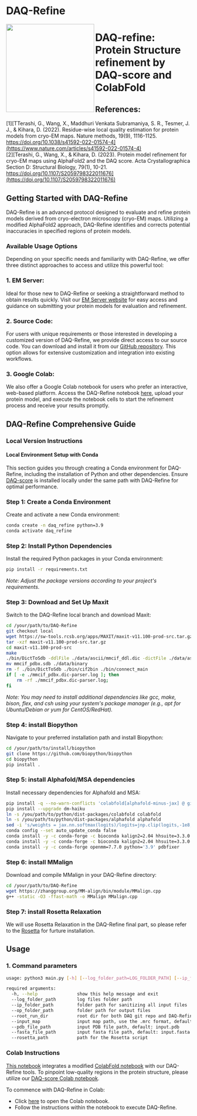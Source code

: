 # DAQ-Refine


<img src="https://user-images.githubusercontent.com/50850224/184964587-79a4e08d-4edd-4ef8-b69b-dfa8fe3b4804.png" align="left" style="height:240px">

# DAQ-refine: Protein Structure refinement by DAQ-score and ColabFold

## References:    
[1][TTerashi, G., Wang, X., Maddhuri Venkata Subramaniya, S. R., Tesmer, J. J., & Kihara, D. (2022). Residue-wise local quality estimation for protein models from cryo-EM maps. Nature methods, 19(9), 1116-1125. https://doi.org/10.1038/s41592-022-01574-4](https://www.nature.com/articles/s41592-022-01574-4)   
[2][Terashi, G., Wang, X., & Kihara, D. (2023). Protein model refinement for cryo-EM maps using AlphaFold2 and the DAQ score. Acta Crystallographica Section D: Structural Biology, 79(1), 10-21. https://doi.org/10.1107/S2059798322011676](https://doi.org/10.1107/S2059798322011676)

## Getting Started with DAQ-Refine

DAQ-Refine is an advanced protocol designed to evaluate and refine protein models derived from cryo-electron microscopy (cryo-EM) maps. Utilizing a modified AlphaFold2 approach, DAQ-Refine identifies and corrects potential inaccuracies in specified regions of protein models.

### Available Usage Options

Depending on your specific needs and familiarity with DAQ-Refine, we offer three distinct approaches to access and utilize this powerful tool:

### 1. **EM Server:**
Ideal for those new to DAQ-Refine or seeking a straightforward method to obtain results quickly. Visit our [EM Server website](https://em.kiharalab.org/algorithm/daq-refine) for easy access and guidance on submitting your protein models for evaluation and refinement.

### 2. **Source Code:**
For users with unique requirements or those interested in developing a customized version of DAQ-Refine, we provide direct access to our source code. You can download and install it from our [GitHub repository](https://github.com/kiharalab/DAQ-Refine/tree/local). This option allows for extensive customization and integration into existing workflows.

### 3. **Google Colab:**
We also offer a Google Colab notebook for users who prefer an interactive, web-based platform. Access the DAQ-Refine notebook [here](https://colab.research.google.com/github/kiharalab/DAQ-Refine/blob/main/DAQ_Refine.ipynb), upload your protein model, and execute the notebook cells to start the refinement process and receive your results promptly.

## DAQ-Refine Comprehensive Guide

### **Local Version Instructions**

#### Local Environment Setup with Conda

This section guides you through creating a Conda environment for DAQ-Refine, including the installation of Python and other dependencies. Ensure [DAQ-score](https://github.com/kiharalab/DAQ) is installed locally under the same path with DAQ-Refine for optimal performance.

### Step 1: Create a Conda Environment

Create and activate a new Conda environment:

```bash
conda create -n daq_refine python=3.9
conda activate daq_refine
```

### Step 2: Install Python Dependencies
Install the required Python packages in your Conda environment:

```bash
pip install -r requirements.txt
```
*Note: Adjust the package versions according to your project's requirements.*

### Step 3: Download and Set Up Maxit
Switch to the DAQ-Refine local branch and download Maxit:
```bash
cd /your/path/to/DAQ-Refine
git checkout local
wget https://sw-tools.rcsb.org/apps/MAXIT/maxit-v11.100-prod-src.tar.gz
tar -xzf maxit-v11.100-prod-src.tar.gz
cd maxit-v11.100-prod-src
make
./bin/DictToSdb -ddlFile ./data/ascii/mmcif_ddl.dic -dictFile ./data/ascii/mmcif_pdbx.dic -dictSdbFile mmcif_pdbx.sdb
mv mmcif_pdbx.sdb ./data/binary
rm -f ./bin/DictToSdb ./bin/cif2bin ./bin/connect_main
if [ -e ./mmcif_pdbx.dic-parser.log ]; then
    rm -rf ./mmcif_pdbx.dic-parser.log;
fi
```
*Note: You may need to install additional dependencies like gcc, make, bison, flex, and csh using your system's package manager (e.g., apt for Ubuntu/Debian or yum for CentOS/RedHat).*

### Step 4: install Biopython
Navigate to your preferred installation path and install Biopython:
```bash
cd /your/path/to/install/biopython
git clone https://github.com/biopython/biopython
cd biopython
pip install .
```

### Step 5: install Alphafold/MSA dependencies
Install necessary dependencies for Alphafold and MSA:
```bash
pip install -q --no-warn-conflicts 'colabfold[alphafold-minus-jax] @ git+https://github.com/kiharalab/ColabFold'
pip install --upgrade dm-haiku
ln -s /you/path/to/python/dist-packages/colabfold colabfold
ln -s /you/path/to/python/dist-packages/alphafold alphafold
sed -i 's/weights = jax.nn.softmax(logits)/logits=jnp.clip(logits,-1e8,1e8);weights=jax.nn.softmax(logits)/g' alphafold/model/modules.py
conda config --set auto_update_conda false
conda install -y -c conda-forge -c bioconda kalign2=2.04 hhsuite=3.3.0 openmm=7.7.0 python='3.9' pdbfixer
conda install -y -c conda-forge -c bioconda kalign2=2.04 hhsuite=3.3.0 python='3.9'
conda install -y -c conda-forge openmm=7.7.0 python='3.9' pdbfixer
```

### Step 6: install MMalign
Download and compile MMalign in your DAQ-Refine directory:
```bash
cd /your/path/to/DAQ-Refine
wget https://zhanggroup.org/MM-align/bin/module/MMalign.cpp
g++ -static -O3 -ffast-math -o MMalign MMalign.cpp
```

### Step 7: install Rosetta Relaxation
We will use Rosetta Relaxation in the DAQ-Refine final part, so please refer to the [Rosetta](https://www.rosettacommons.org/software/license-and-download) for furture installation.


## Usage
### 1. Command parameters
```bash
usage: python3 main.py [-h] [--log_folder_path=LOG_FOLDER_PATH] [--ip_folder_path=IP_FOLDER_PATH] [--op_folder_path=OP_FOLDER_PATH] [--root_run_dir=ROOT_RUN_DIR] [--resolution=RESOLUTION] [--job_id=JOB_ID] [--input_map=INPUT_MAP_PATH] [--pdb_file_path=PDB_FILE_PATH] [--pdb_name=PDB_NAME] [--fasta_file_path=FASTA_FILE_PATH] [--align_strategy=ALIGN_STRATEGY("Manual alignment" or "Smith Waterman")] [--rosetta_pth=ROSETTA_PATH]

required arguments:
  -h, --help               show this help message and exit
  --log_folder_path        log files folder path
  --ip_folder_path         folder path for sanitizing all input files
  --op_folder_path         folder path for output files
  --root_run_dir           root dir for both DAQ git repo and DAQ-Refine git repo
  --input_map              input map path, use the .mrc format, default: input.mrc
  --pdb_file_path          input PDB file path, default: input.pdb
  --fasta_file_path        input fasta file path, default: input.fasta
  --rosetta_path           path for the Rosetta script
```

### **Colab Instructions**

[This notebook](https://colab.research.google.com/github/kiharalab/DAQ-Refine/blob/main/DAQ_Refine.ipynb) integrates a modified [ColabFold notebook](https://colab.research.google.com/github/sokrypton/ColabFold/blob/main/AlphaFold2.ipynb) with our DAQ-Refine tools. To pinpoint low-quality regions in the protein structure, please utilize our [DAQ-score Colab notebook](https://colab.research.google.com/drive/1Q-Dj42QjVO8TCOLXMQBJlvm1zInxPkOu?usp=sharing).

To commence with DAQ-Refine in Colab:

- Click [here](https://colab.research.google.com/github/kiharalab/DAQ-Refine/blob/main/DAQ_Refine.ipynb) to open the Colab notebook.
- Follow the instructions within the notebook to execute DAQ-Refine.